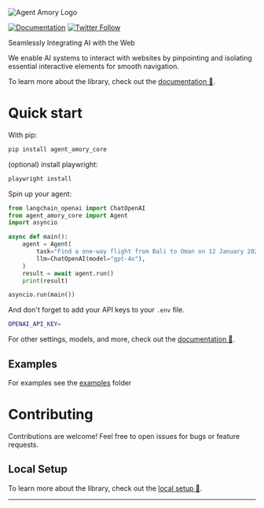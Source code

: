 <img src="https://i.imgur.com/yYazlwX.png" alt="Agent Amory Logo" width="full"/>



<br/>

[![Documentation](https://img.shields.io/badge/Documentation-📕-blue)](https://docs.amory.dev)
[![Twitter Follow](https://img.shields.io/twitter/follow/AgentAmory?style=social)](https://x.com/AgentAmory)

Seamlessly Integrating AI with the Web

We enable AI systems to interact with websites by pinpointing and isolating essential interactive elements for smooth navigation.

To learn more about the library, check out the [documentation 📕](https://docs.amory.dev).

# Quick start

With pip:

```bash
pip install agent_amory_core
```

(optional) install playwright:

```bash
playwright install
```

Spin up your agent:

```python
from langchain_openai import ChatOpenAI
from agent_amory_core import Agent
import asyncio

async def main():
    agent = Agent(
        task="Find a one-way flight from Bali to Oman on 12 January 2025 on Google Flights. Return me the cheapest option.",
        llm=ChatOpenAI(model="gpt-4o"),
    )
    result = await agent.run()
    print(result)

asyncio.run(main())
```

And don't forget to add your API keys to your `.env` file.

```bash
OPENAI_API_KEY=
```

For other settings, models, and more, check out the [documentation 📕](https://docs.amory.dev).

## Examples

For examples see the [examples](examples) folder

# Contributing

Contributions are welcome! Feel free to open issues for bugs or feature requests.

## Local Setup

To learn more about the library, check out the [local setup 📕](https://docs.amory.dev/development/local-setup).

---

